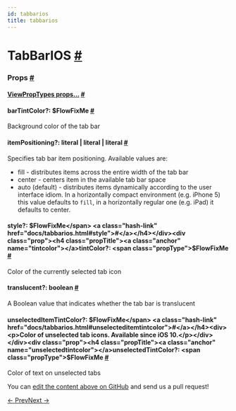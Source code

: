 ```yaml
---
id: tabbarios
title: tabbarios
---
```

<a id="content"></a><h1><a class="anchor" name="tabbarios"></a>TabBarIOS <a class="hash-link" href="docs/tabbarios.html#tabbarios">#</a></h1><div><noscript></noscript><h3><a class="anchor" name="props"></a>Props <a class="hash-link" href="docs/tabbarios.html#props">#</a></h3><div class="props"><div class="prop"><h4 class="propTitle"><a class="anchor" name="viewproptypes"></a><a href="docs/viewproptypes.html#props">ViewPropTypes props...</a> <a class="hash-link" href="docs/tabbarios.html#viewproptypes">#</a></h4></div><div class="prop"><h4 class="propTitle"><a class="anchor" name="bartintcolor"></a>barTintColor?: <span class="propType">$FlowFixMe</span> <a class="hash-link" href="docs/tabbarios.html#bartintcolor">#</a></h4><div><p>Background color of the tab bar</p></div></div><div class="prop"><h4 class="propTitle"><a class="anchor" name="itempositioning"></a>itemPositioning?: <span class="propType"><span><span>literal | </span><span>literal | </span>literal</span></span> <a class="hash-link" href="docs/tabbarios.html#itempositioning">#</a></h4><div><p>Specifies tab bar item positioning. Available values are:
- fill - distributes items across the entire width of the tab bar
- center - centers item in the available tab bar space
- auto (default) - distributes items dynamically according to the
user interface idiom. In a horizontally compact environment (e.g. iPhone 5)
this value defaults to <code>fill</code>, in a horizontally regular one (e.g. iPad)
it defaults to center.</p></div></div><div class="prop"><h4 class="propTitle"><a class="anchor" name="style"></a>style?: <span class="propType">$FlowFixMe</span> <a class="hash-link" href="docs/tabbarios.html#style">#</a></h4></div><div class="prop"><h4 class="propTitle"><a class="anchor" name="tintcolor"></a>tintColor?: <span class="propType">$FlowFixMe</span> <a class="hash-link" href="docs/tabbarios.html#tintcolor">#</a></h4><div><p>Color of the currently selected tab icon</p></div></div><div class="prop"><h4 class="propTitle"><a class="anchor" name="translucent"></a>translucent?: <span class="propType">boolean</span> <a class="hash-link" href="docs/tabbarios.html#translucent">#</a></h4><div><p>A Boolean value that indicates whether the tab bar is translucent</p></div></div><div class="prop"><h4 class="propTitle"><a class="anchor" name="unselecteditemtintcolor"></a>unselectedItemTintColor?: <span class="propType">$FlowFixMe</span> <a class="hash-link" href="docs/tabbarios.html#unselecteditemtintcolor">#</a></h4><div><p>Color of unselected tab icons. Available since iOS 10.</p></div></div><div class="prop"><h4 class="propTitle"><a class="anchor" name="unselectedtintcolor"></a>unselectedTintColor?: <span class="propType">$FlowFixMe</span> <a class="hash-link" href="docs/tabbarios.html#unselectedtintcolor">#</a></h4><div><p>Color of text on unselected tabs</p></div></div></div></div><p class="edit-page-block">You can <a target="_blank" href="https://github.com/facebook/react-native/blob/master/Libraries/Components/TabBarIOS/TabBarIOS.ios.js">edit the content above on GitHub</a> and send us a pull request!</p><div class="docs-prevnext"><a class="docs-prev" href="docs/switch.html#content">← Prev</a><a class="docs-next" href="docs/tabbarios-item.html#content">Next →</a></div>
